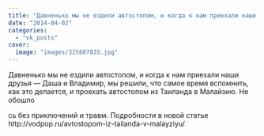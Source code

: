 ```yaml
---
title: "Давненько мы не ездили автостопом, и когда к нам приехали наши друзья — Даша и Владимир, мы решили,..."
date: "2014-04-02"
categories: 
  - "vk_posts"
cover:
  image: "images/325687835.jpg"
---
```


Давненько мы не ездили автостопом, и когда к нам приехали наши друзья — Даша и Владимир, мы решили, что самое время вспомнить, как это делается, и проехать автостопом из Таиланда в Малайзию. Не обошло

<!--more--> сь без приключений и травм. Подробности в новой статье http://vodpop.ru/avtostopom-iz-tailanda-v-malayziyu/
